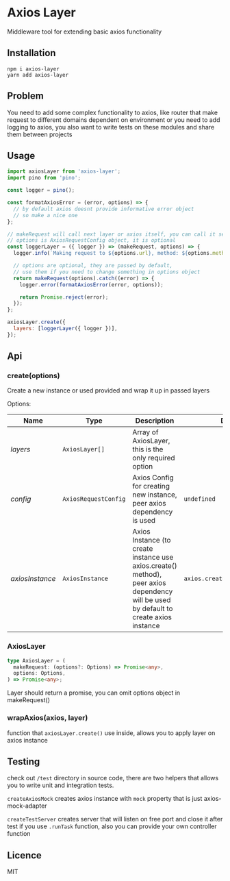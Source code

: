 # Axios Layer

Middleware tool for extending basic axios functionality

## Installation

```
npm i axios-layer
yarn add axios-layer
```

## Problem

You need to add some complex functionality to axios,
like router that make request to different domains dependent on environment or you need to add logging to axios,
you also want to write tests on these modules and share them between projects

## Usage

```javascript
import axiosLayer from 'axios-layer';
import pino from 'pino';

const logger = pino();

const formatAxiosError = (error, options) => {
  // by default axios doesnt provide informative error object
  // so make a nice one
};

// makeRequest will call next layer or axios itself, you can call it several times
// options is AxiosRequestConfig object, it is optional
const loggerLayer = ({ logger }) => (makeRequest, options) => {
  logger.info(`Making request to ${options.url}, method: ${options.method}, data: ${options.data}`);

  // options are optional, they are passed by default,
  // use them if you need to change something in options object
  return makeRequest(options).catch((error) => {
    logger.error(formatAxiosError(error, options));

    return Promise.reject(error);
  });
};

axiosLayer.create({
  layers: [loggerLayer({ logger })],
});
```

## Api

### create(options)

Create a new instance or used provided and wrap it up in passed layers

Options:

| Name            | Type                 | Description                                                                                                                           | Default                        |
| --------------- | -------------------- | ------------------------------------------------------------------------------------------------------------------------------------- | ------------------------------ |
| _layers_        | `AxiosLayer[]`       | Array of AxiosLayer, this is the only required option                                                                                 |                                |
| _config_        | `AxiosRequestConfig` | Axios Config for creating new instance, peer axios dependency is used                                                                 | `undefined`                    |
| _axiosInstance_ | `AxiosInstance`      | Axios Instance (to create instance use axios.create() method), peer axios dependency will be used by default to create axios instance | `axios.create(options.config)` |

### AxiosLayer

```typescript
type AxiosLayer = (
  makeRequest: (options?: Options) => Promise<any>,
  options: Options,
) => Promise<any>;
```

Layer should return a promise, you can omit options object in makeRequest()

### wrapAxios(axios, layer)

function that `axiosLayer.create()` use inside, allows you to apply layer on axios instance

## Testing

check out `/test` directory in source code, there are two helpers that allows you to write unit and integration tests.

`createAxiosMock` creates axios instance with `mock` property that is just axios-mock-adapter

`createTestServer` creates server that will listen on free port and close it after test if you use `.runTask` function, also you can provide your own controller function

## Licence

MIT
